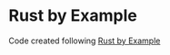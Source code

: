 # Rust by Example

Code created following [Rust by Example](https://doc.rust-lang.org/stable/rust-by-example/)
